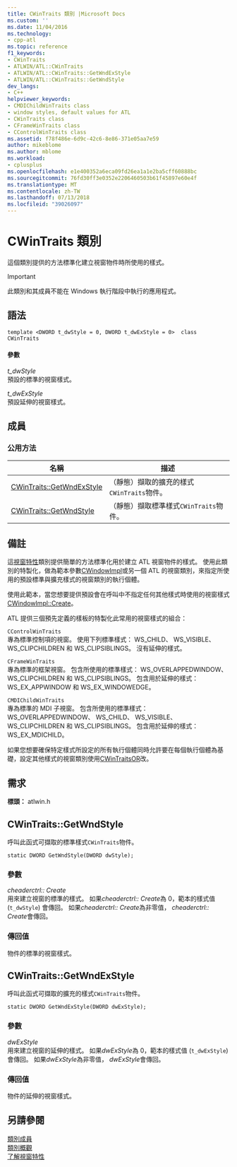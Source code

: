 ```yaml
---
title: CWinTraits 類別 |Microsoft Docs
ms.custom: ''
ms.date: 11/04/2016
ms.technology:
- cpp-atl
ms.topic: reference
f1_keywords:
- CWinTraits
- ATLWIN/ATL::CWinTraits
- ATLWIN/ATL::CWinTraits::GetWndExStyle
- ATLWIN/ATL::CWinTraits::GetWndStyle
dev_langs:
- C++
helpviewer_keywords:
- CMDIChildWinTraits class
- window styles, default values for ATL
- CWinTraits class
- CFrameWinTraits class
- CControlWinTraits class
ms.assetid: f78f486e-6d9c-42c6-8e86-371e05aa7e59
author: mikeblome
ms.author: mblome
ms.workload:
- cplusplus
ms.openlocfilehash: e1e400352a6eca09fd26ea1a1e2ba5cff60888bc
ms.sourcegitcommit: 76fd30ff3e0352e2206460503b61f45897e60e4f
ms.translationtype: MT
ms.contentlocale: zh-TW
ms.lasthandoff: 07/13/2018
ms.locfileid: "39026097"
---
```

# <a name="cwintraits-class"></a>CWinTraits 類別
這個類別提供的方法標準化建立視窗物件時所使用的樣式。  
  
> [!IMPORTANT]
>  此類別和其成員不能在 Windows 執行階段中執行的應用程式。  
  
## <a name="syntax"></a>語法  
  
```
template <DWORD t_dwStyle = 0, DWORD t_dwExStyle = 0>  class CWinTraits
```  
  
#### <a name="parameters"></a>參數  
 *t_dwStyle*  
 預設的標準的視窗樣式。  
  
 *t_dwExStyle*  
 預設延伸的視窗樣式。  
  
## <a name="members"></a>成員  
  
### <a name="public-methods"></a>公用方法  
  
|名稱|描述|  
|----------|-----------------|  
|[CWinTraits::GetWndExStyle](#getwndexstyle)|（靜態）擷取的擴充的樣式`CWinTraits`物件。|  
|[CWinTraits::GetWndStyle](#getwndstyle)|（靜態）擷取標準樣式`CWinTraits`物件。|  
  
## <a name="remarks"></a>備註  
 這[視窗特性](../../atl/understanding-window-traits.md)類別提供簡單的方法標準化用於建立 ATL 視窗物件的樣式。 使用此類別的特製化，做為範本參數[CWindowImpl](../../atl/reference/cwindowimpl-class.md)或另一個 ATL 的視窗類別，來指定所使用的預設標準與擴充樣式的視窗類別的執行個體。  
  
 使用此範本，當您想要提供預設會在呼叫中不指定任何其他樣式時使用的視窗樣式[CWindowImpl::Create](../../atl/reference/cwindowimpl-class.md#create)。  
  
 ATL 提供三個預先定義的樣板的特製化此常用的視窗樣式的組合：  
  
 `CControlWinTraits`  
 專為標準控制項的視窗。 使用下列標準樣式： WS_CHILD、 WS_VISIBLE、 WS_CLIPCHILDREN 和 WS_CLIPSIBLINGS。 沒有延伸的樣式。  
  
 `CFrameWinTraits`  
 專為標準的框架視窗。 包含所使用的標準樣式： WS_OVERLAPPEDWINDOW、 WS_CLIPCHILDREN 和 WS_CLIPSIBLINGS。 包含用於延伸的樣式： WS_EX_APPWINDOW 和 WS_EX_WINDOWEDGE。  
  
 `CMDIChildWinTraits`  
 專為標準的 MDI 子視窗。 包含所使用的標準樣式： WS_OVERLAPPEDWINDOW、 WS_CHILD、 WS_VISIBLE、 WS_CLIPCHILDREN 和 WS_CLIPSIBLINGS。 包含用於延伸的樣式： WS_EX_MDICHILD。  
  
 如果您想要確保特定樣式所設定的所有執行個體同時允許要在每個執行個體為基礎，設定其他樣式的視窗類別使用[CWinTraitsOR](../../atl/reference/cwintraitsor-class.md)改。  
  
## <a name="requirements"></a>需求  
 **標頭：** atlwin.h  
  
##  <a name="getwndstyle"></a>  CWinTraits::GetWndStyle  
 呼叫此函式可擷取的標準樣式`CWinTraits`物件。  
  
```
static DWORD GetWndStyle(DWORD dwStyle);
```  
  
### <a name="parameters"></a>參數  
 *cheaderctrl:: Create*  
 用來建立視窗的標準的樣式。 如果*cheaderctrl:: Create*為 0，範本的樣式值 (`t_dwStyle`) 會傳回。 如果*cheaderctrl:: Create*為非零值， *cheaderctrl:: Create*會傳回。  
  
### <a name="return-value"></a>傳回值  
 物件的標準的視窗樣式。  
  
##  <a name="getwndexstyle"></a>  CWinTraits::GetWndExStyle  
 呼叫此函式可擷取的擴充的樣式`CWinTraits`物件。  
  
```
static DWORD GetWndExStyle(DWORD dwExStyle);
```  
  
### <a name="parameters"></a>參數  
 *dwExStyle*  
 用來建立視窗的延伸的樣式。 如果*dwExStyle*為 0，範本的樣式值 (`t_dwExStyle`) 會傳回。 如果*dwExStyle*為非零值， *dwExStyle*會傳回。  
  
### <a name="return-value"></a>傳回值  
 物件的延伸的視窗樣式。  
  
## <a name="see-also"></a>另請參閱  
 [類別成員](http://msdn.microsoft.com/dbe6a147-3f01-4aea-a3fb-fe6ebadc31f8)   
 [類別概觀](../../atl/atl-class-overview.md)   
 [了解視窗特性](../../atl/understanding-window-traits.md)
